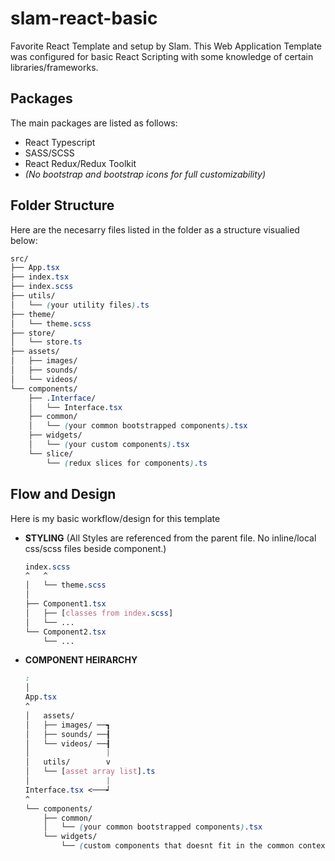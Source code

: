 # slam-react-basic

Favorite React Template and setup by Slam. This Web Application Template was configured for basic React Scripting with some knowledge of certain libraries/frameworks.

## Packages

The main packages are listed as follows:

- React Typescript
- SASS/SCSS
- React Redux/Redux Toolkit
- *(No bootstrap and bootstrap icons for full customizability)*

## Folder Structure

Here are the necesarry files listed in the folder as a structure visualied below:

```css
src/
├── App.tsx
├── index.tsx
├── index.scss
├── utils/
│   └── (your utility files).ts
├── theme/
│   └── theme.scss
├── store/
│   └── store.ts
├── assets/
│   ├── images/
│   ├── sounds/
│   └── videos/
└── components/
    ├── .Interface/
    │   └── Interface.tsx
    ├── common/
    │   └── (your common bootstrapped components).tsx
    ├── widgets/
    │   └── (your custom components).tsx
    └── slice/
        └── (redux slices for components).ts
```

## Flow and Design

Here is my basic workflow/design for this template

- **STYLING** (All Styles are referenced from the parent file. No inline/local css/scss files beside component.)

    ```css
    index.scss
    ^   ^
    │   └── theme.scss
    │
    ├── Component1.tsx
    │   ├── [classes from index.scss]
    │   └── ...
    └── Component2.tsx
        └── ...
    ```

- **COMPONENT HEIRARCHY**

    ```css
    :
    │
    App.tsx
    ^
    │   assets/
    │   ├── images/ ──┓
    │   ├── sounds/ ──┨
    │   └── videos/ ──┨
    │                 |
    │   utils/        v
    │   └── [asset array list].ts
    │                 |
    Interface.tsx <───┙
    ^
    └── components/
        ├── common/
        │   └── (your common bootstrapped components).tsx
        └── widgets/
            └── (custom components that doesnt fit in the common context).tsx
    ```
